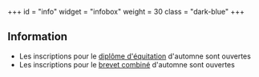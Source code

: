 +++
id = "info"
widget = "infobox"
weight = 30
class = "dark-blue"
+++
## Information

- Les inscriptions pour le [diplôme d'équitation](/camps/diplome/) d'automne sont ouvertes
- Les inscriptions pour le [brevet combiné](/camps/brevet/) d'automne sont ouvertes
